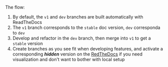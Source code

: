 The flow:

1. By default, the `v1` and `dev` branches are built automatically with ReadTheDocs
2. The `v1` branch corresponds to the `stable` doc version, `dev` corresponda to `dev`
3. Develop and refactor in the `dev` branch, then merge into `v1` to get a `stable` version
4. Create branches as you see fit when developing features, and activate a corresponding **_hidden_** version on the [RedTheDocs](https://readthedocs.org/projects/soveren/versions/) if you need visualization and don't want to bother with local setup
